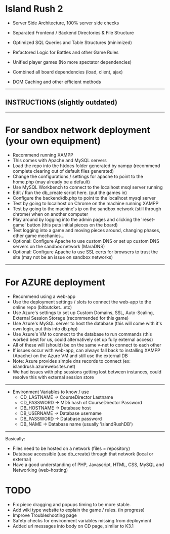 # Island Rush 2

- Server Side Architecture, 100% server side checks

- Separated Frontend / Backend Directories & File Structure

- Optimized SQL Queries and Table Structures (minimized)

- Refactored Logic for Battles and other Game Rules

- Unified player games (No more spectator dependencies)

- Combined all board dependencies (load, client, ajax)

- DOM Caching and other efficient methods

---

## INSTRUCTIONS (slightly outdated)

---

# For sandbox network deployment (your own equipment)

- Recommend running XAMPP
- This comes with Apache and MySQL servers
- Load the repo into the htdocs folder generated by xampp (recommend complete clearing out of default files generated)
- Change the configurations / settings for apache to point to the home.php (may already be a default)
- Use MySQL Workbench to connect to the localhost msql server running
- Edit / Run the db_create script here. (put the games in)
- Configure the backend/db.php to point to the localhost mysql server
- Test by going to localhost on Chrome on the machine running XAMPP
- Test by going to the machine's ip on the sandbox network (still through chrome) when on another computer
- Play around by logging into the admin pages and clicking the 'reset-game' button (this puts initial pieces on the board)
- Test logging into a game and moving pieces around, changing phases, other game mechanics...
- Optional: Configure Apache to use custom DNS or set up custom DNS servers on the sandbox network (MaraDNS)
- Optional: Configure Apache to use SSL certs for browsers to trust the site (may not be an issue on sandbox networks)

---

# For AZURE deployment

- Recommend using a web-app
- Use the deployment settings / slots to connect the web-app to the online repo (bitbutcket...etc)
- Use Azure's settings to set up Custom Domains, SSL, Auto-Scaling, External Session Storage (recommended for this game)
- Use Azure's MySQL server to host the database (this will come with it's own login, put this into db.php)
- Use Azure's VM to connect to the database to run commands (this worked best for us, could alternatively set up fully external access)
- All of these will (should) be on the same v-net to connect to each other
- If issues occur with web-app, can always fall back to installing XAMPP (Apache) on the Azure VM and still use the external DB
- Note: Azure provides simple dns records to connect (ex: islandrush.azurewebsites.net)
- We had issues with php sessions getting lost between instances, could resolve this with external session store

---

- Environment Variables to know / use
  - CD_LASTNAME -> CourseDirector Lastname
  - CD_PASSWORD -> MD5 hash of CourseDirector Password
  - DB_HOSTNAME -> Database host
  - DB_USERNAME -> Database username
  - DB_PASSWORD -> Database password
  - DB_NAME -> Database name (usually 'islandRushDB')

---

Basically:

- Files need to be hosted on a network (files = repository)
- Database accessible (use db_create) through that network (local or external)
- Have a good understanding of PHP, Javascript, HTML, CSS, MySQL and Networking (web-hosting)

# TODO

- Fix piece dragging and popups timing to be more stable.
- Add wiki type website to explain the game / rules. (in progress)
- Improve Troubleshooting page
- Safety checks for environment variables missing from deployment
- Added url messages into body on CD page, similar to K3.1
